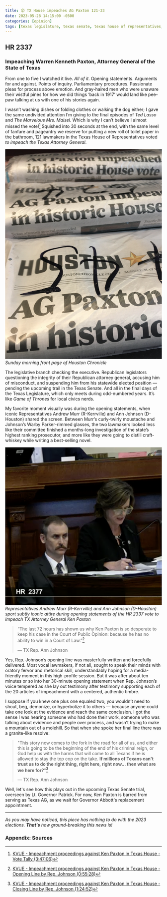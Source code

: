 ```yaml
---
title: 😲 TX House impeaches AG Paxton 121-23
date: 2023-05-28 14:15:00 -0500
categories: [opinion]
tags: [texas legislature, texas senate, texas house of representatives, texas attorney general, ken paxton, nate paul, andrew murr, ann johnson, charlie geren, oscar longoria, david spiller, hr 2377, impeachment]     # TAG names should always be lowercase
---
```


## HR 2337
### Impeaching Warren Kenneth Paxton, Attorney General of the State of Texas

From one to five I watched it live. *All of it*. Opening statements. Arguments for and against. Points of inquiry. Parliamentary procedures. Passionate pleas for process above emotion. And gray-haired men who were unaware their wistful pines for how we did things ‘back in 1917’ would land like pee-paw talking at us with one of his stories again.

I wasn’t washing dishes or folding clothes or walking the dog either; I gave the same undivided attention I’m giving to the final episodes of *Ted Lasso* and *The Marvelous Mrs. Maisel*. Which is why I can’t believe I almost missed the vote![^1] Squished into 30 seconds at the end, with the same level of fanfare and pageantry we reserve for putting a new roll of toilet paper in the bathroom, 121 lawmakers in the Texas House of Representatives voted *to impeach the Texas Attorney General*.

![*Houston Chronicle* headline: "AG Paxton impeached in historic House vote"](/assets/img/newspaper.jpg)
_Sunday morning front page of *Houston Chronicle*_

The legislative branch checking the executive. Republican legislators questioning the integrity of their Republican attorney general, accusing him of misconduct, and suspending him from his statewide elected position — pending the upcoming trail in the Texas Senate. And all in the final days of the Texas Legislature, which only meets during odd-numbered years. It’s like *Game of Thrones* for local civics nerds.

My favorite moment visually was during the opening statements, when iconic Representatives Andrew Murr (R-Kerrville) and Ann Johnson (D-Houston) shared the screen. Between Murr’s curly-twirly moustache and Johnson’s Warby Parker-rimmed glasses, the two lawmakers looked less like their committee finished a months-long investigation of the state’s highest ranking prosecutor, and more like they were going to distill craft-whiskey while writing a best-selling novel.

![HR 2337 opening statements](/assets/img/hr2337.png)
_Representatives Andrew Murr (R-Kerrville) and Ann Johnson (D-Houston) sport subtly iconic attire during opening statements of the HR 2337 vote to impeach TX Attorney General Ken Paxton_

> “The last 72 hours has shown us why Ken Paxton is so desperate to keep his case in the Court of Public Opinion: because he has no ability to win in a Court of Law.”[^2]
>
> — TX Rep. Ann Johnson

Yes, Rep. Johnson’s opening line was masterfully written and forcefully delivered. Most vocal lawmakers, if not all, sought to speak their minds with oratory fervor and rhetorical skill, understandably hoping for a media-friendly moment in this high-profile session. But it was after about ten minutes or so into her 30-minute opening statement when Rep. Johnson’s voice tempered as she lay out testimony after testimony supporting each of the 20 articles of impeachment with a centered, authentic timbre.

I suppose if you knew one plus one equaled two, you wouldn’t need to shout, beg, demonize, or hyperbolize it to others — because anyone could take one look at the evidence and reach the same conclusion. I got the sense I was hearing someone who had done their work, someone who was talking about evidence and people over process, and wasn’t trying to make a mountain out of a molehill. So that when she spoke her final line there was a granite-like resolve:

> "This story now comes to the fork in the road for all of us, and either this is going to be the beginning of the end of his criminal reign, or God help us with the harms that will come to all Texans if he is allowed to stay the top cop on the take. **If millions of Texans can't trust us to do the right thing, right here, right now... then what are we here for?**"[^3]
>
> — TX Rep. Ann Johnson

Well, let's see how this plays out in the upcoming Texas Senate trial, overseen by Lt. Governor Patrick. For now, Ken Paxton is barred from serving as Texas AG, as we wait for Governor Abbott's replacement appointment.

---
*As you may have noticed, this piece has nothing to do with the 2023 elections. **That's** how ground-breaking this news is!*

### Appendix: Sources

[^1]: <a href="https://www.youtube.com/live/fPxTtdof7rY?feature=share&t=13626" target="_blank">KVUE - Impeachment proceedings against Ken Paxton in Texas House - Vote Tally (3:47:06)</a>
[^2]: <a href="https://www.youtube.com/live/fPxTtdof7rY?feature=share&t=3328" target="_blank">KVUE - Impeachment proceedings against Ken Paxton in Texas House - Opening Line by Rep. Johnson (0:55:28)</a>
[^3]: <a href="https://www.youtube.com/live/fPxTtdof7rY?feature=share&t=5092" target="_blank">KVUE - Impeachment proceedings against Ken Paxton in Texas House - Closing Line by Rep. Johnson (1:24:52)</a>